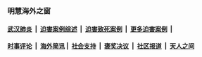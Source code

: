 
### 明慧海外之窗

####  [武汉肺炎](indexes/365.md?t=06241000) &nbsp;|&nbsp;  [迫害案例综述](indexes/328.md?t=06241000) &nbsp;|&nbsp; [迫害致死案例](indexes/277.md?t=06241000)  &nbsp;|&nbsp; [更多迫害案例](indexes/81.md?t=06241000)  &nbsp;|&nbsp; 
####  [时事评论](indexes/19.md?t=06241000) &nbsp;|&nbsp; [海外简讯](indexes/245.md?t=06241000)&nbsp;|&nbsp;  [社会支持](indexes/140.md?t=06241000) &nbsp;|&nbsp; [褒奖决议](indexes/282.md?t=06241000) &nbsp;|&nbsp; [社区报道](indexes/91.md?t=06241000)  &nbsp;|&nbsp; [天人之间](indexes/78.md?t=06241000) 

